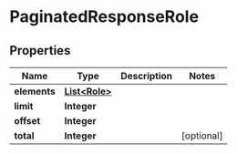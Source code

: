 
# PaginatedResponseRole

## Properties
Name | Type | Description | Notes
------------ | ------------- | ------------- | -------------
**elements** | [**List&lt;Role&gt;**](Role.md) |  | 
**limit** | **Integer** |  | 
**offset** | **Integer** |  | 
**total** | **Integer** |  |  [optional]



